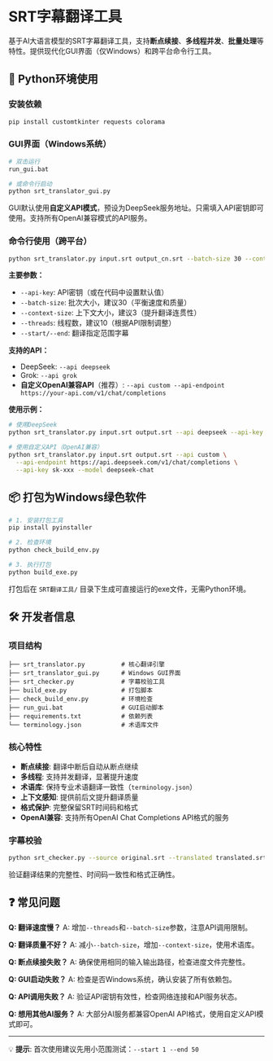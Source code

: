# SRT字幕翻译工具

基于AI大语言模型的SRT字幕翻译工具，支持**断点续接**、**多线程并发**、**批量处理**等特性。提供现代化GUI界面（仅Windows）和跨平台命令行工具。

## 🚀 Python环境使用

### 安装依赖
```bash
pip install customtkinter requests colorama
```

### GUI界面（Windows系统）
```bash
# 双击运行
run_gui.bat

# 或命令行启动
python srt_translator_gui.py
```

GUI默认使用**自定义API模式**，预设为DeepSeek服务地址。只需填入API密钥即可使用。支持所有OpenAI兼容模式的API服务。

### 命令行使用（跨平台）
```bash
python srt_translator.py input.srt output_cn.srt --batch-size 30 --context-size 3 --threads 10
```

**主要参数：**
- `--api-key`: API密钥（或在代码中设置默认值）
- `--batch-size`: 批次大小，建议30（平衡速度和质量）
- `--context-size`: 上下文大小，建议3（提升翻译连贯性）
- `--threads`: 线程数，建议10（根据API限制调整）
- `--start/--end`: 翻译指定范围字幕

**支持的API：**
- DeepSeek: `--api deepseek`
- Grok: `--api grok`
- **自定义OpenAI兼容API**（推荐）: `--api custom --api-endpoint https://your-api.com/v1/chat/completions`

**使用示例：**
```bash
# 使用DeepSeek
python srt_translator.py input.srt output.srt --api deepseek --api-key sk-xxx

# 使用自定义API（OpenAI兼容）
python srt_translator.py input.srt output.srt --api custom \
  --api-endpoint https://api.deepseek.com/v1/chat/completions \
  --api-key sk-xxx --model deepseek-chat
```

## 📦 打包为Windows绿色软件

```bash
# 1. 安装打包工具
pip install pyinstaller

# 2. 检查环境
python check_build_env.py

# 3. 执行打包
python build_exe.py
```

打包后在 `SRT翻译工具/` 目录下生成可直接运行的exe文件，无需Python环境。

## 🛠️ 开发者信息

### 项目结构
```
├── srt_translator.py          # 核心翻译引擎
├── srt_translator_gui.py      # Windows GUI界面
├── srt_checker.py             # 字幕校验工具
├── build_exe.py               # 打包脚本
├── check_build_env.py         # 环境检查
├── run_gui.bat                # GUI启动脚本
├── requirements.txt           # 依赖列表
└── terminology.json           # 术语库文件
```

### 核心特性
- **断点续接**: 翻译中断后自动从断点继续
- **多线程**: 支持并发翻译，显著提升速度
- **术语库**: 保持专业术语翻译一致性（`terminology.json`）
- **上下文感知**: 提供前后文提升翻译质量
- **格式保护**: 完整保留SRT时间码和格式
- **OpenAI兼容**: 支持所有OpenAI Chat Completions API格式的服务

### 字幕校验
```bash
python srt_checker.py --source original.srt --translated translated.srt
```

验证翻译结果的完整性、时间码一致性和格式正确性。

## ❓ 常见问题

**Q: 翻译速度慢？**
A: 增加`--threads`和`--batch-size`参数，注意API调用限制。

**Q: 翻译质量不好？**
A: 减小`--batch-size`，增加`--context-size`，使用术语库。

**Q: 断点续接失败？**
A: 确保使用相同的输入输出路径，检查进度文件完整性。

**Q: GUI启动失败？**
A: 检查是否Windows系统，确认安装了所有依赖包。

**Q: API调用失败？**
A: 验证API密钥有效性，检查网络连接和API服务状态。

**Q: 想用其他AI服务？**
A: 大部分AI服务都兼容OpenAI API格式，使用自定义API模式即可。

---

💡 **提示**: 首次使用建议先用小范围测试：`--start 1 --end 50`
